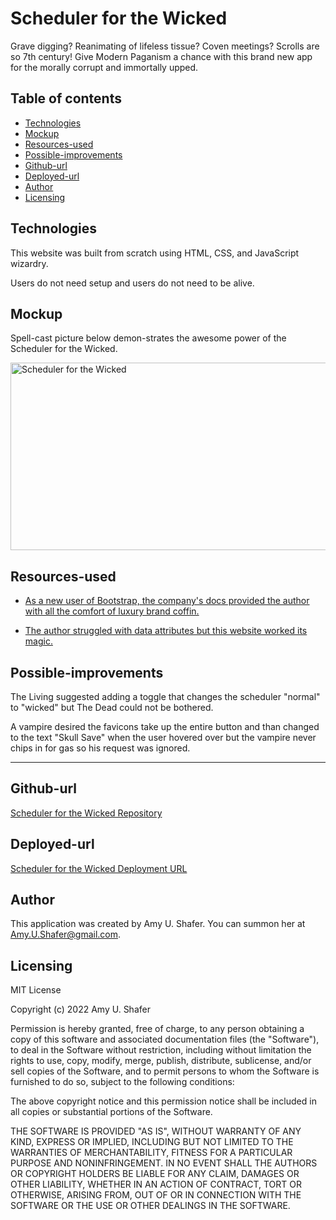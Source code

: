 
# Scheduler for the Wicked

Grave digging? Reanimating of lifeless tissue? Coven meetings? Scrolls are so 7th century! Give Modern Paganism a chance with this brand new app for the morally corrupt and immortally upped.

## Table of contents
* [Technologies](#technologies)
* [Mockup](#mockup)
* [Resources-used](#resources-used)
* [Possible-improvements](#possible-improvements)
* [Github-url](#github-url)
* [Deployed-url](#deployed-url)
* [Author](#author)
* [Licensing](#licensing)


## Technologies

This website was built from scratch using HTML, CSS, and JavaScript wizardry.

Users do not need setup and users do not need to be alive.

## Mockup

Spell-cast picture below demon-strates the awesome power of the Scheduler for the Wicked.

<img src="./Assets/scheduler666.gif" width="550" height="300" alt="Scheduler for the Wicked"/>

## Resources-used

* <a href="https://getbootstrap.com/docs/5.1/getting-started/introduction/" target="_blank"> As a new user of Bootstrap, the company's docs provided the author with all the comfort of luxury brand coffin. </a> 

* <a href="https://www.abeautifulsite.net/posts/working-with-html5-data-attributes/k" target="_blank"> The author struggled with data attributes but this website worked its magic. </a> 

## Possible-improvements

The Living suggested adding a toggle that changes the scheduler "normal" to "wicked" but The Dead could not be bothered.

A vampire desired the favicons take up the entire button and than changed to the text "Skull Save" when the user hovered over but the vampire never chips in for gas so his request was ignored. 

---

## Github-url
<a href="https://github.com/AmyShafer/Scheduler-for-the-Wicked" target="_blank_">Scheduler for the Wicked Repository</a> 

## Deployed-url
<a href="https://amyshafer.github.io/Scheduler-for-the-Wicked/" target="_blank_">Scheduler for the Wicked Deployment URL</a> 

## Author 

This application was created by Amy U. Shafer. You can summon her at Amy.U.Shafer@gmail.com.

## Licensing 

MIT License

Copyright (c) 2022 Amy U. Shafer

Permission is hereby granted, free of charge, to any person obtaining a copy
of this software and associated documentation files (the "Software"), to deal
in the Software without restriction, including without limitation the rights
to use, copy, modify, merge, publish, distribute, sublicense, and/or sell
copies of the Software, and to permit persons to whom the Software is
furnished to do so, subject to the following conditions:

The above copyright notice and this permission notice shall be included in all
copies or substantial portions of the Software.

THE SOFTWARE IS PROVIDED "AS IS", WITHOUT WARRANTY OF ANY KIND, EXPRESS OR
IMPLIED, INCLUDING BUT NOT LIMITED TO THE WARRANTIES OF MERCHANTABILITY,
FITNESS FOR A PARTICULAR PURPOSE AND NONINFRINGEMENT. IN NO EVENT SHALL THE
AUTHORS OR COPYRIGHT HOLDERS BE LIABLE FOR ANY CLAIM, DAMAGES OR OTHER
LIABILITY, WHETHER IN AN ACTION OF CONTRACT, TORT OR OTHERWISE, ARISING FROM,
OUT OF OR IN CONNECTION WITH THE SOFTWARE OR THE USE OR OTHER DEALINGS IN THE
SOFTWARE.


